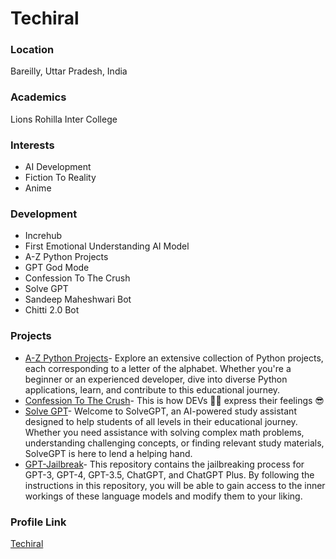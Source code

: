 # Techiral

### Location

Bareilly, Uttar Pradesh, India

### Academics

Lions Rohilla Inter College

### Interests

- AI Development
- Fiction To Reality
- Anime

### Development

- Increhub
- First Emotional Understanding AI Model
- A-Z Python Projects
- GPT God Mode
- Confession To The Crush
- Solve GPT
- Sandeep Maheshwari Bot
- Chitti 2.0 Bot

### Projects

- [A-Z Python Projects](https://github.com/Techiral/A-Z-Python-Projects)- Explore an extensive collection of Python projects, each corresponding to a letter of the alphabet. Whether you're a beginner or an experienced developer, dive into diverse Python applications, learn, and contribute to this educational journey.
- [Confession To The Crush](https://github.com/Techiral/Confession-To-Crush)- This is how DEVs 👨‍💻 express their feelings 😎
- [Solve GPT](https://github.com/Techiral/SolveGPT)- Welcome to SolveGPT, an AI-powered study assistant designed to help students of all levels in their educational journey. Whether you need assistance with solving complex math problems, understanding challenging concepts, or finding relevant study materials, SolveGPT is here to lend a helping hand.
- [GPT-Jailbreak](https://github.com/Techiral/GPT-Jailbreak)- This repository contains the jailbreaking process for GPT-3, GPT-4, GPT-3.5, ChatGPT, and ChatGPT Plus. By following the instructions in this repository, you will be able to gain access to the inner workings of these language models and modify them to your liking.

### Profile Link

[Techiral](https://github.com/Techiral/)
